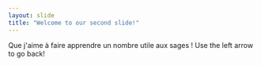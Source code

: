 ```yaml
---
layout: slide
title: "Welcome to our second slide!"
---
```

Que j'aime à faire apprendre un nombre utile aux sages !
Use the left arrow to go back!
